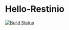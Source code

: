 # Hello-Restinio

[![Build Status](https://travis-ci.com/prince-chrismc/Hello-Restinio.svg?branch=master)](https://travis-ci.com/prince-chrismc/Hello-Restinio)